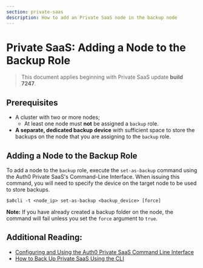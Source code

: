```yaml
---
section: private-saas
description: How to add an Private SaaS node in the backup node
---
```


# Private SaaS: Adding a Node to the Backup Role

> This document applies beginning with Private SaaS update **build 7247**.

## Prerequisites

* A cluster with two or more nodes;
    * At least one node must **not** be assigned a `backup` role.
* **A separate, dedicated backup device** with sufficient space to store the backups on the node that you are assigning to the `backup` role.

## Adding a Node to the Backup Role

To add a node to the `backup` role, execute the `set-as-backup` command using the Auth0 Private SaaS's Command-Line Interface. When issuing this command, you will need to specify the device on the target node to be used to store backups.

`$a0cli -t <node_ip> set-as-backup <backup_device> [force]`

**Note:** If you have already created a backup folder on the node, the command will fail unless you set the `force` argument to `true`.



## Additional Reading:
* [Configuring and Using the Auth0 Private SaaS Command Line Interface](/private-saas/cli/configure-cli)
* [How to Back Up Private SaaS Using the CLI](/private-saas/cli/backing-up-private-saas)
